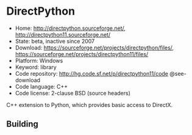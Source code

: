 # DirectPython

- Home: http://directpython.sourceforge.net/, http://directpython11.sourceforge.net/
- State: beta, inactive since 2007
- Download: https://sourceforge.net/projects/directpython/files/, https://sourceforge.net/projects/directpython11/files/
- Platform: Windows
- Keyword: library
- Code repository: http://hg.code.sf.net/p/directpython11/code @see-download
- Code language: C++
- Code license: 2-clause BSD (source headers)

C++ extension to Python, which provides basic access to DirectX.

## Building

